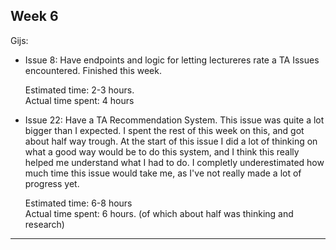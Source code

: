 ## Week 6
Gijs:
- Issue 8:  Have endpoints and logic for letting lectureres rate a TA
	Issues encountered. Finished this week.
	
	Estimated time: 2-3 hours.\
	Actual time spent: 4 hours
	
- Issue 22: Have a TA Recommendation System.
    This issue was quite a lot bigger than I expected. I spent the rest of this week on this, and got about half way trough. At the start of this issue I did a lot of thinking on what a good way would be to do this system, and I think this really helped me understand what I had to do. I completly underestimated how much time this issue would take me, as I've not really made a lot of progress yet.

	Estimated time: 6-8 hours\
	Actual time spent: 6 hours. (of which about half was thinking and research)
	
---
